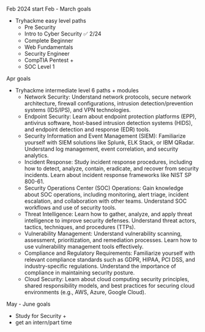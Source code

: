 Feb 2024 start
Feb - March goals
* Tryhackme easy level paths
  - Pre Security
  - Intro to Cyber Security ✅ 2/24
  - Complete Beginner
  - Web Fundamentals
  - Security Engineer
  - CompTIA Pentest +
  - SOC Level 1
 
Apr goals
* Tryhackme intermediate level 6 paths + modules
  - Network Security: Understand network protocols, secure network architecture, firewall configurations, intrusion detection/prevention systems (IDS/IPS), and VPN technologies.
  - Endpoint Security: Learn about endpoint protection platforms (EPP), antivirus software, host-based intrusion detection systems (HIDS), and endpoint detection and response (EDR) tools.
  - Security Information and Event Management (SIEM): Familiarize yourself with SIEM solutions like Splunk, ELK Stack, or IBM QRadar. Understand log management, event correlation, and security analytics.
  - Incident Response: Study incident response procedures, including how to detect, analyze, contain, eradicate, and recover from security incidents. Learn about incident response frameworks like NIST SP 800-61.
  - Security Operations Center (SOC) Operations: Gain knowledge about SOC operations, including monitoring, alert triage, incident escalation, and collaboration with other teams. Understand SOC workflows and use of security tools.
  - Threat Intelligence: Learn how to gather, analyze, and apply threat intelligence to improve security defenses. Understand threat actors, tactics, techniques, and procedures (TTPs).
  - Vulnerability Management: Understand vulnerability scanning, assessment, prioritization, and remediation processes. Learn how to use vulnerability management tools effectively.
  - Compliance and Regulatory Requirements: Familiarize yourself with relevant compliance standards such as GDPR, HIPAA, PCI DSS, and industry-specific regulations. Understand the importance of compliance in maintaining security posture.
  - Cloud Security: Learn about cloud computing security principles, shared responsibility models, and best practices for securing cloud environments (e.g., AWS, Azure, Google Cloud).
  
May - June goals
* Study for Security +
* get an intern/part time

  

